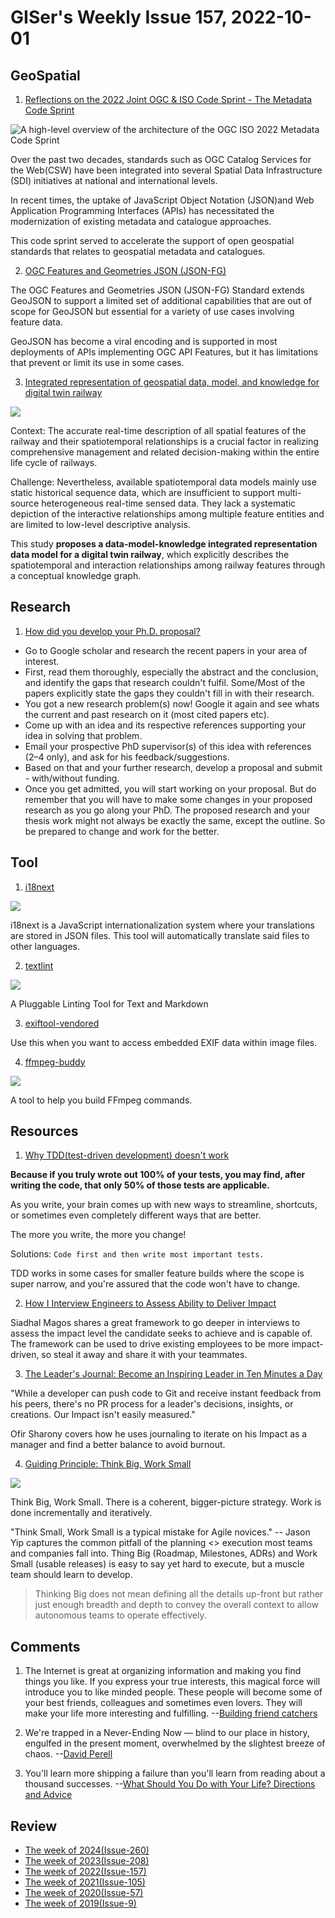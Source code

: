 # GISer's Weekly Issue 157, 2022-10-01

## GeoSpatial

1. [Reflections on the 2022 Joint OGC & ISO Code Sprint - The Metadata Code Sprint](https://www.ogc.org/blog/4790)

![A high-level overview of the architecture of the OGC ISO 2022 Metadata Code Sprint](https://www.ogc.org/pub/www/files/blog/MetadSprintBlog_architecture.jpg)

Over the past two decades, standards such as OGC Catalog Services for the Web(CSW) have been integrated into several Spatial Data Infrastructure (SDI) initiatives at national and international levels.

In recent times, the uptake of JavaScript Object Notation (JSON)and Web Application Programming Interfaces (APIs) has necessitated the modernization of existing metadata and catalogue approaches.

This code sprint served to accelerate the support of open geospatial standards that relates to geospatial metadata and catalogues.

2. [OGC Features and Geometries JSON (JSON-FG)](https://github.com/opengeospatial/ogc-feat-geo-json)

The OGC Features and Geometries JSON (JSON-FG) Standard extends GeoJSON to support a limited set of additional capabilities that are out of scope for GeoJSON but essential for a variety of use cases involving feature data.

GeoJSON has become a viral encoding and is supported in most deployments of APIs implementing OGC API Features, but it has limitations that prevent or limit its use in some cases.

3. [Integrated representation of geospatial data, model, and knowledge for digital twin railway](https://www.tandfonline.com/doi/full/10.1080/17538947.2022.2127949?af=R)

![](https://www.tandfonline.com/na101/home/literatum/publisher/tandf/journals/content/tjde20/2022/tjde20.v015.i01/17538947.2022.2127949/20220927/images/medium/tjde_a_2127949_f0001_oc.jpg)

Context: The accurate real-time description of all spatial features of the railway and their spatiotemporal relationships is a crucial factor in realizing comprehensive management and related decision-making within the entire life cycle of railways.

Challenge: Nevertheless, available spatiotemporal data models mainly use static historical sequence data, which are insufficient to support multi-source heterogeneous real-time sensed data. They lack a systematic depiction of the interactive relationships among multiple feature entities and are limited to low-level descriptive analysis.

This study **proposes a data-model-knowledge integrated representation data model for a digital twin railway**, which explicitly describes the spatiotemporal and interaction relationships among railway features through a conceptual knowledge graph.

## Research

1. [How did you develop your Ph.D. proposal?](https://www.quora.com/How-did-you-develop-your-Ph-D-proposal)

- Go to Google scholar and research the recent papers in your area of interest.
- First, read them thoroughly, especially the abstract and the conclusion, and identify the gaps that research couldn't fulfil. Some/Most of the papers explicitly state the gaps they couldn't fill in with their research.
- You got a new research problem(s) now! Google it again and see whats the current and past research on it (most cited papers etc).
- Come up with an idea and its respective references supporting your idea in solving that problem.
- Email your prospective PhD supervisor(s) of this idea with references (2–4 only), and ask for his feedback/suggestions.
- Based on that and your further research, develop a proposal and submit - with/without funding.
- Once you get admitted, you will start working on your proposal. But do remember that you will have to make some changes in your proposed research as you go along your PhD. The proposed research and your thesis work might not always be exactly the same, except the outline. So be prepared to change and work for the better.

## Tool

1. [i18next](https://translate.i18next.com/)

![](https://res.cloudinary.com/cpress/image/upload/w_1280,e_sharpen:60,q_auto/gphi3erjesnfoahl6wf5.jpg)

i18next is a JavaScript internationalization system where your translations are stored in JSON files. This tool will automatically translate said files to other languages.

2. [textlint](https://textlint.github.io/)

![](https://github.com/textlint/textlint/raw/master/docs/assets/screenshot-lint-pretty-error.png)

A Pluggable Linting Tool for Text and Markdown

3. [exiftool-vendored](https://github.com/photostructure/exiftool-vendored.js)

Use this when you want to access embedded EXIF data within image files.

4. [ffmpeg-buddy](https://evanhahn.github.io/ffmpeg-buddy/)

![](https://cdn.beekka.com/blogimg/asset/202206/bg2022060904.webp)

A tool to help you build FFmpeg commands.

## Resources

1. [Why TDD(test-driven development) doesn't work](https://medium.com/@bsemaj/when-tdd-test-driven-development-doesnt-work-64ce0936611c)

**Because if you truly wrote out 100% of your tests, you may find, after writing the code, that only 50% of those tests are applicable.**

As you write, your brain comes up with new ways to streamline, shortcuts, or sometimes even completely different ways that are better.

The more you write, the more you change!

Solutions: `Code first and then write most important tests.`

TDD works in some cases for smaller feature builds where the scope is super narrow, and you're assured that the code won't have to change.

2. [How I Interview Engineers to Assess Ability to Deliver Impact](https://www.metaview.ai/resources/blog/how-i-interview-engineers-to-assess-ability-to-deliver-impact)

Siadhal Magos shares a great framework to go deeper in interviews to assess the impact level the candidate seeks to achieve and is capable of. The framework can be used to drive existing employees to be more impact-driven, so steal it away and share it with your teammates.

3. [The Leader's Journal: Become an Inspiring Leader in Ten Minutes a Day](https://leaddev.com/leadership-skills/leaders-journal-become-inspiring-leader-ten-minutes-day)

"While a developer can push code to Git and receive instant feedback from his peers, there's no PR process for a leader's decisions, insights, or creations. Our Impact isn't easily measured."

Ofir Sharony covers how he uses journaling to iterate on his Impact as a manager and find a better balance to avoid burnout.

4. [Guiding Principle: Think Big, Work Small](https://jchyip.medium.com/guiding-principle-think-big-work-small-8fb1fce6dd97)

![](https://miro.medium.com/max/720/1*nMGnnUl-dyIxd1L3RH6UQA.png)

Think Big, Work Small. There is a coherent, bigger-picture strategy. Work is done incrementally and iteratively.

"Think Small, Work Small is a typical mistake for Agile novices." -- Jason Yip captures the common pitfall of the planning <> execution most teams and companies fall into. Thing Big (Roadmap, Milestones, ADRs) and Work Small (usable releases) is easy to say yet hard to execute, but a muscle team should learn to develop.

> Thinking Big does not mean defining all the details up-front but rather just enough breadth and depth to convey the overall context to allow autonomous teams to operate effectively.

## Comments

1. The Internet is great at organizing information and making you find things you like. If you express your true interests, this magical force will introduce you to like minded people. These people will become some of your best friends, colleagues and sometimes even lovers. They will make your life more interesting and fulfilling.
   --[Building friend catchers](https://ferrucc.io/posts/friendcatchers/)

2. We're trapped in a Never-Ending Now — blind to our place in history, engulfed in the present moment, overwhelmed by the slightest breeze of chaos.
   --[David Perell](https://perell.com/essay/never-ending-now/)

3. You'll learn more shipping a failure than you'll learn from reading about a thousand successes.
   --[What Should You Do with Your Life? Directions and Advice](https://guzey.com/personal/what-should-you-do-with-your-life/)

## Review

- [The week of 2024(Issue-260)](../2024/issue-260.md)
- [The week of 2023(Issue-208)](../2023/issue-208.md)
- [The week of 2022(Issue-157)](../2022/issue-157.md)
- [The week of 2021(Issue-105)](../2021/issue-105.md)
- [The week of 2020(Issue-57)](../2020/issue-57.md)
- [The week of 2019(Issue-9)](../2019/issue-9.md)

